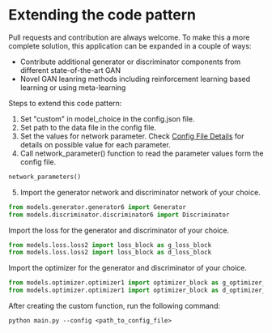 # Extending the code pattern

Pull requests and contribution are always welcome. To make this a more complete solution,
this application can be expanded in a couple of ways:

  * Contribute additional generator or discriminator components from different state-of-the-art GAN
  * Novel GAN leanring methods including reinforcement learning based learning or using meta-learning

Steps to extend this code pattern:

1. Set "custom" in model_choice in the config.json file.
2. Set path to the data file in the config file.
3. Set the values for network parameter. Check [Config File Details](https://github.ibm.com/DARVIZ/gan-toolkit-code-patterns/wiki/Documentation:-Config-File-Details) for details on possible value for each parameter.
4. Call network_parameter() function to read the parameter values form the config file.
```python 
network_parameters()
```
5. Import the generator network and discriminator network of your choice.
```python
from models.generator.generator6 import Generator
from models.discriminator.discriminator6 import Discriminator
```
Import the loss for the generator and discriminator of your choice.
```python
from models.loss.loss2 import loss_block as g_loss_block
from models.loss.loss2 import loss_block as d_loss_block
```
Import the optimizer for the generator and discriminator of your choice.
```python
from models.optimizer.optimizer1 import optimizer_block as g_optimizer_block
from models.optimizer.optimizer1 import optimizer_block as d_optimizer_block
```

After creating the custom function, run the following command:

```
python main.py --config <path_to_config_file>
``` 